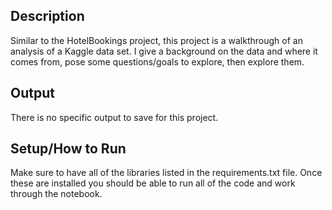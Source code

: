 ## Description
Similar to the HotelBookings project, this project is a walkthrough of an analysis of a Kaggle data set. I give a background on the data and where it comes from, pose some questions/goals to explore, then explore them.

## Output
There is no specific output to save for this project.

## Setup/How to Run
Make sure to have all of the libraries listed in the requirements.txt file. Once these are installed you should be able to run all of the code and work through the notebook.

